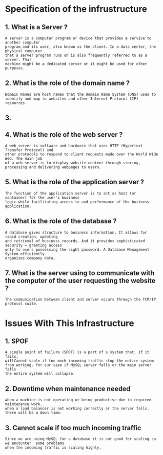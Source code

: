 # Specification of the infrustructure
## 1. What is a Server ?

	A server is a computer program or device that provides a service to another computer
	program and its user, also known as the client. In a data center, the physical computer
	that a server program runs on is also frequently referred to as a server. That
	machine might be a dedicated server or it might be used for other purposes.

## 2. What is the role of the domain name ?

	Domain Names are host names that the Domain Name System (DNS) uses to
	identify and map to websites and other Internet Protocol (IP) resources.
## 3. 

## 4. What is the role of the web server ?

	A web server is software and hardware that uses HTTP (Hypertext Transfer Protocol) and
	other protocols to respond to client requests made over the World Wide Web. The main job
	of a web server is to display website content through storing, processing and delivering webpages to users.

## 5. What is the role of the application server ?

	The function of the application server is to act as host (or container) for the user's business
	logic while facilitating access to and performance of the business application.

## 6. What is the role of the database ?

	A database gives structure to business information. It allows for rapid creation, updating
	and retrieval of business records. And it provides sophisticated security — granting access
	only to users possessing the right password. A Database Management System efficiently
	organizes company data.

## 7. What is the server using to communicate with the computer of the user requesting the website ?

	The communication between client and server occurs through the TCP/IP protocol suite.

# Issues With This Infrastructure
## 1. SPOF

	A single point of failure (SPOF) is a part of a system that, if it fails, 
	willCannot scale if too much incoming traffic stop the entire system from working. for our case if MySQL server falls or the main server falls
	the entire system will collapse.

## 2. Downtime when maintenance needed

	when a machine is not operating or being productive due to required maintenance work.
	when a load balancer is not working correctly or the server falls, there will be a down time.

## 3. Cannot scale if too much incoming traffic

	Since we are using MySQL for a database it is not good for scaling so we encounter  some problems
	when the incoming traffic is scaling highly.
